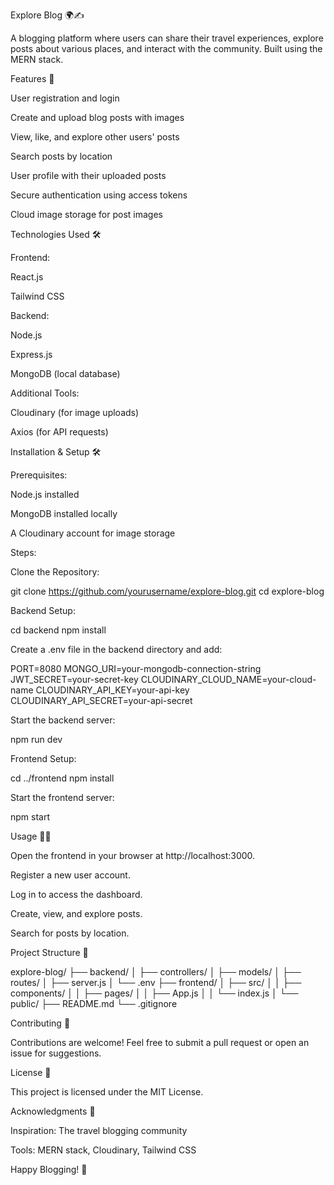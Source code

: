 Explore Blog 🌍✍️

A blogging platform where users can share their travel experiences, explore posts about various places, and interact with the community. Built using the MERN stack.

Features 🚀

User registration and login

Create and upload blog posts with images

View, like, and explore other users' posts

Search posts by location

User profile with their uploaded posts

Secure authentication using access tokens

Cloud image storage for post images

Technologies Used 🛠️

Frontend:

React.js

Tailwind CSS

Backend:

Node.js

Express.js

MongoDB (local database)

Additional Tools:

Cloudinary (for image uploads)

Axios (for API requests)

Installation & Setup 🛠️

Prerequisites:

Node.js installed

MongoDB installed locally

A Cloudinary account for image storage

Steps:

Clone the Repository:

git clone https://github.com/yourusername/explore-blog.git
cd explore-blog

Backend Setup:

cd backend
npm install

Create a .env file in the backend directory and add:

PORT=8080
MONGO_URI=your-mongodb-connection-string
JWT_SECRET=your-secret-key
CLOUDINARY_CLOUD_NAME=your-cloud-name
CLOUDINARY_API_KEY=your-api-key
CLOUDINARY_API_SECRET=your-api-secret

Start the backend server:

npm run dev

Frontend Setup:

cd ../frontend
npm install

Start the frontend server:

npm start

Usage 👨‍💻

Open the frontend in your browser at http://localhost:3000.

Register a new user account.

Log in to access the dashboard.

Create, view, and explore posts.

Search for posts by location.

Project Structure 📂

explore-blog/
├── backend/
│   ├── controllers/
│   ├── models/
│   ├── routes/
│   ├── server.js
│   └── .env
├── frontend/
│   ├── src/
│   │   ├── components/
│   │   ├── pages/
│   │   ├── App.js
│   │   └── index.js
│   └── public/
├── README.md
└── .gitignore

Contributing 🤝

Contributions are welcome! Feel free to submit a pull request or open an issue for suggestions.

License 📜

This project is licensed under the MIT License.

Acknowledgments 🌟

Inspiration: The travel blogging community

Tools: MERN stack, Cloudinary, Tailwind CSS

Happy Blogging! 🎉

